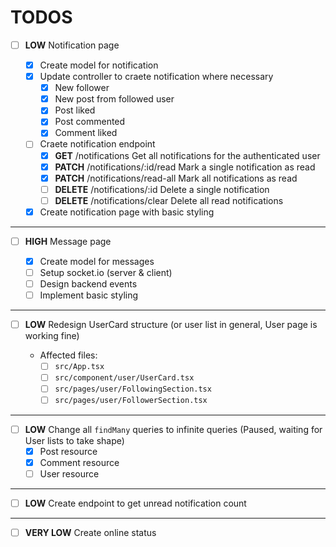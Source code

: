 # TODOS

- [ ] **LOW** Notification page

  - [x] Create model for notification
  - [x] Update controller to craete notification where necessary
    - [x] New follower
    - [x] New post from followed user
    - [x] Post liked
    - [x] Post commented
    - [x] Comment liked
  - [ ] Craete notification endpoint
    - [x] **GET** /notifications Get all notifications for the authenticated user
    - [x] **PATCH** /notifications/:id/read Mark a single notification as read
    - [x] **PATCH** /notifications/read-all Mark all notifications as read
    - [ ] **DELETE** /notifications/:id Delete a single notification
    - [ ] **DELETE** /notifications/clear Delete all read notifications
  - [x] Create notification page with basic styling

---

- [ ] **HIGH** Message page

  - [x] Create model for messages
  - [ ] Setup socket.io (server & client)
  - [ ] Design backend events
  - [ ] Implement basic styling

---

- [ ] **LOW** Redesign UserCard structure (or user list in general, User page is working fine)

  - Affected files:
    - [ ] `src/App.tsx`
    - [ ] `src/component/user/UserCard.tsx`
    - [ ] `src/pages/user/FollowingSection.tsx`
    - [ ] `src/pages/user/FollowerSection.tsx`

---

- [ ] **LOW** Change all `findMany` queries to infinite queries (Paused, waiting for User lists to take shape)
  - [x] Post resource
  - [x] Comment resource
  - [ ] User resource

---

- [ ] **LOW** Create endpoint to get unread notification count

---

- [ ] **VERY LOW** Create online status
